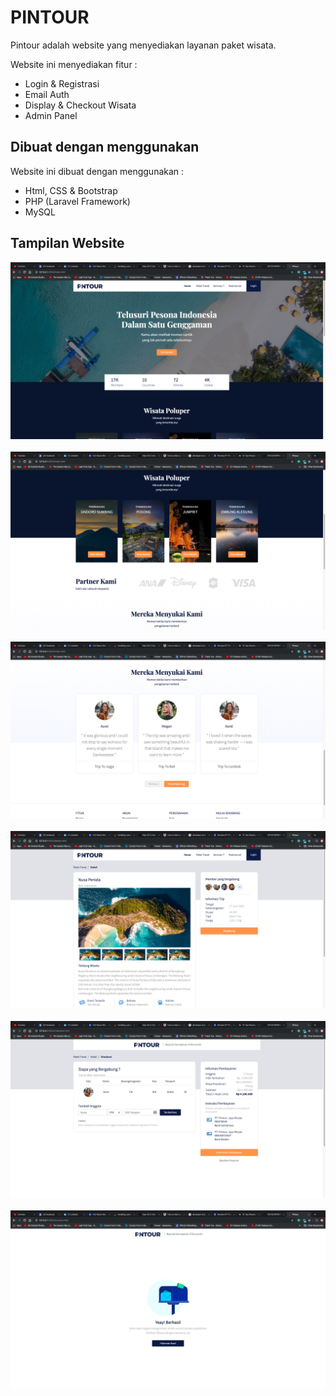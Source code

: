 # PINTOUR

Pintour adalah website yang menyediakan layanan paket wisata.

Website ini menyediakan fitur :

- Login & Registrasi
- Email Auth
- Display & Checkout Wisata
- Admin Panel

## Dibuat dengan menggunakan

Website ini dibuat dengan menggunakan :

- Html, CSS & Bootstrap
- PHP (Laravel Framework)
- MySQL

## Tampilan Website

<img src="https://github.com/Tasrifin/Pintour/blob/master/screenshoots/1.png">&nbsp; <br>
<img src="https://github.com/Tasrifin/Pintour/blob/master/screenshoots/2.png">&nbsp; <br>
<img src="https://github.com/Tasrifin/Pintour/blob/master/screenshoots/3.png">&nbsp; <br>
<img src="https://github.com/Tasrifin/Pintour/blob/master/screenshoots/4.png">&nbsp; <br>
<img src="https://github.com/Tasrifin/Pintour/blob/master/screenshoots/5.png">&nbsp; <br>
<img src="https://github.com/Tasrifin/Pintour/blob/master/screenshoots/6.png">&nbsp; <br>